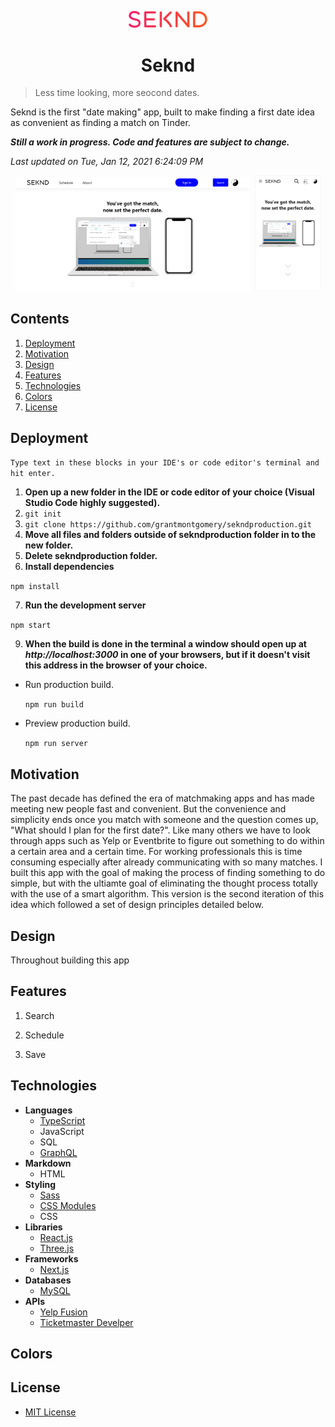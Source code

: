 <p width="100%" align="center">

<a href="https://sekndapp.com" target="">
    <img src="public/images/SekndLogo.png" width="25%">
</a>

</p>

<h1 align="center">
Seknd</h1>

> Less time looking, more seocond dates. <br>

Seknd is the first "date making" app, built to make finding a first date idea as convenient as finding a match on Tinder.

**_Still a work in progress. Code and features are subject to change._**

<!-- DO NOT CHANGE -->

_Last updated on Tue, Jan 12, 2021  6:24:09 PM_

<!-- DO NOT CHANGE -->

<p align="center">
<span>
<kbd>
<img src="public/images/SekndDesktopScreenshot.png" width="74.385%">
</img>
</kbd>
</span>
<span>
<kbd>
<img src="public/images/SekndMobileScreenshot.png" width="20.615%">
</img>
</kbd>
</span>
</p>

## Contents

1. [Deployment](#Deployment)
2. [Motivation](#Motivation)
3. [Design](#Design)
4. [Features](#Features)
5. [Technologies](#Technologies)
6. [Colors](#Colors)
7. [License](#License)

## Deployment

`Type text in these blocks in your IDE's or code editor's terminal and hit enter.`

1. **Open up a new folder in the IDE or code editor of your choice (Visual Studio Code highly suggested).**
2. `git init`
3. `git clone https://github.com/grantmontgomery/sekndproduction.git`
4. **Move all files and folders outside of sekndproduction folder in to the new folder.**
5. **Delete sekndproduction folder.**
6. **Install dependencies** <br>

`npm install`

7. **Run the development server** <br>

`npm start`<br>

9. **When the build is done in the terminal a window should open up at _http://localhost:3000_ in one of your browsers, but if it doesn't visit this address in the browser of your choice.**

- Run production build. <br>

  `npm run build`<br>

- Preview production build. <br>

  `npm run server`

## Motivation

The past decade has defined the era of matchmaking apps and has made meeting new people fast and convenient. But the convenience and simplicity ends once you match with someone and the question comes up, "What should I plan for the first date?". Like many others we have to look through apps such as Yelp or Eventbrite to figure out something to do within a certain area and a certain time. For working professionals this is time consuming especially after already communicating with so many matches. I built this app with the goal of making the process of finding something to do simple, but with the ultiamte goal of eliminating the thought process totally with the use of a smart algorithm. This version is the second iteration of this idea which followed a set of design principles detailed below.

## Design

Throughout building this app

## Features

1. Search

2. Schedule

3. Save

## Technologies

- **Languages**
  - [TypeScript](https://github.com/microsoft/TypeScript)
  - JavaScript
  - SQL
  - [GraphQL](https://graphql.org/)
- **Markdown**
  - HTML
- **Styling**
  - [Sass](https://github.com/sass/sass)
  - [CSS Modules](https://github.com/css-modules/css-modules)
  - CSS
- **Libraries**
  - [React.js](https://github.com/facebook/react)
  - [Three.js](https://github.com/mrdoob/three.js)
- **Frameworks**
  - [Next.js](https://github.com/vercel/next.js)
- **Databases**
  - [MySQL](https://www.mysql.com/)
- **APIs**
  - [Yelp Fusion](https://www.yelp.com/developers/documentation/v3/get_started)
  - [Ticketmaster Develper](https://developer.ticketmaster.com/products-and-docs/apis/getting-started/)

## Colors

## License

- [MIT License](https://github.com/grantmontgomery/sekndproduction/blob/master/LICENSE)
